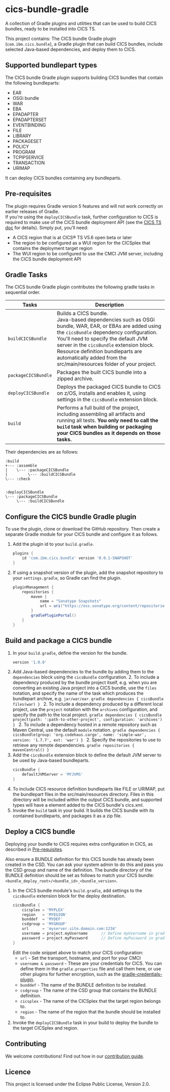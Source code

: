 # cics-bundle-gradle

A collection of Gradle plugins and utilities that can be used to build CICS bundles, ready to be installed into CICS TS.

This project contains:
  The CICS bundle Gradle plugin (`com.ibm.cics.bundle`), a Gradle plugin that can build CICS bundles, include selected Java-based dependencies, and deploy them to CICS.

## Supported bundlepart types
The CICS bundle Gradle plugin supports building CICS bundles that contain the following bundleparts:
  * EAR
  * OSGi bundle
  * WAR
  * EBA
  * EPADAPTER
  * EPADAPTERSET
  * EVENTBINDING
  * FILE
  * LIBRARY
  * PACKAGESET
  * POLICY
  * PROGRAM
  * TCPIPSERVICE
  * TRANSACTION
  * URIMAP  

It can deploy CICS bundles containing any bundleparts.

## Pre-requisites
 The plugin requires Gradle version 5 features and will not work correctly on earlier releases of Gradle.  
 If you're using the `deployCICSBundle` task, further configuration to CICS is required to make use of the CICS bundle deployment API (see the [CICS TS doc](https://www.ibm.com/support/knowledgecenter/en/SSGMCP_5.6.0/configuring/cmci/config-bundle-api.html) for details). Simply put, you'll need:  
 * A CICS region that is at CICS® TS V5.6 open beta or later
 * The region to be configured as a WUI region for the CICSplex that contains the deployment target region
 * The WUI region to be configured to use the CMCI JVM server, including the CICS bundle deployment API

## Gradle Tasks
 The CICS bundle Gradle plugin contributes the following gradle tasks in sequential order.

Tasks | Description
--|--
`buildCICSBundle`| Builds a CICS bundle.<br/>Java-based dependencies such as OSGi bundle, WAR, EAR, or EBAs are added using the `cicsBundle` dependency configuration. You'll need to specify the default JVM server in the `cicsBundle` extension block.<br/>Resource definition bundleparts are automatically added from the src/main/resources folder of your project.
`packageCICSBundle`| Packages the built CICS bundle into a zipped archive.
`deployCICSBundle`| Deploys the packaged CICS bundle to CICS on z/OS, installs and enables it, using settings in the `cicsBundle` extension block.
`build` | Performs a full build of the project, including assembling all artifacts and running all tests. **You only need to call the `build` task when building or packaging your CICS bundles as it depends on those tasks.**

Their dependencies are as follows:
```
:build
+--- :assemble
|    \--- :packageCICSBundle
|         \--- :buildCICSBundle
\--- :check


:deployCICSBundle
\--- :packageCICSBundle
     \--- :buildCICSBundle
```

## Configure the CICS bundle Gradle plugin
To use the plugin, clone or download the GitHub repository. Then create a separate Gradle module for your CICS bundle and configure it as follows.

1. Add the plugin id to your `build.gradle`.
    ```gradle
    plugins {
        id 'com.ibm.cics.bundle' version '0.0.1-SNAPSHOT'
    }
    ```
1. If using a snapshot version of the plugin, add the snapshot repository to your `settings.gradle`, so Gradle can find the plugin.
    ```gradle
    pluginManagement {
        repositories {
            maven {
                name = "Sonatype Snapshots"
                url = uri("https://oss.sonatype.org/content/repositories/snapshots")
            }
            gradlePluginPortal()
        }
    }
    ```

## Build and package a CICS bundle
1. In your `build.gradle`, define the version for the bundle.
    ```gradle
    version '1.0.0'
    ```
1. Add Java-based dependencies to the bundle by adding them to the `dependencies` block using the `cicsBundle` configuration.
    2. To include a dependency produced by the bundle project itself, e.g. when you are converting an existing Java project into a CICS bundle, use the `files` notation, and specify the name of the task which produces the bundlepart archive, e.g. `jar/war/ear`.
        ```gradle
        dependencies {
            cicsBundle files(war)
        }
        ```
    2. To include a dependency produced by a different local project, use the `project` notation with the `archives` configuration, and specify the path to the local project.
        ```gradle
        dependencies {
            cicsBundle project(path: ':path-to-other-project', configuration: 'archives')
        }
        ```
    2. To include a dependency hosted in a remote repository such as Maven Central, use the default `module` notation.
        ```gradle
        dependencies {
            cicsBundle(group: 'org.codehaus.cargo', name: 'simple-war', version: '1.7.7', ext: 'war')
        }
        ```
    2. Specify the repositories to use to retrieve any remote dependencies.
        ```gradle
        repositories {
            mavenCentral()
        }
        ```
1. Add the `cicsBundle` extension block to define the default JVM server to be used by Java-based bundleparts.
    ```gradle
    cicsBundle {
        defaultJVMServer = 'MYJVMS'
    }
    ```
1. To include CICS resource definition bundleparts like FILE or URIMAP, put the bundlepart files in the src/main/resources directory. Files in this directory will be included within the output CICS bundle, and supported types will have a <define> element added to the CICS bundle's cics.xml.
1. Invoke the `build` task in your build. It builds the CICS bundle with its contained bundleparts, and packages it as a zip file.

## Deploy a CICS bundle
Deploying your bundle to CICS requires extra configuration in CICS, as described in [Pre-requisites](https://github.com/IBM/cics-bundle-gradle#pre-requisites).

Also ensure a BUNDLE definition for this CICS bundle has already been created in the CSD. You can ask your system admin to do this and pass you the CSD group and name of the definition. The bundle directory of the BUNDLE definition should be set as follows to match your CICS bundle:`<bundle_deploy_root>/<bundle_id>_<bundle_version>`.

1. In the CICS bundle module's `build.gradle`, add settings to the `cicsBundle` extension block for the deploy destination.
    ```gradle
    cicsBundle {
        cicsplex = 'MYPLEX'
        region   = 'MYEGION'
        bunddef  = 'MYDEF'
        csdgroup = 'MYGROUP'
        url      = 'myserver.site.domain.com:1234'
        username = project.myUsername      // Define myUsername in gradle.properties file
        password = project.myPassword      // Define myPassword in gradle.properties file
    }
    ```
    Edit the code snippet above to match your CICS configuration:
    * `url` - Set the transport, hostname, and port for your CMCI
    * `username & password` - These are your credentials for CICS. You can define them in the `gradle.properties` file and call them here, or use other plugins for further encryption, such as the [gradle-credentials-plugin](https://github.com/etiennestuder/gradle-credentials-plugin).
    * `bunddef` - The name of the BUNDLE definition to be installed.
    * `csdgroup` - The name of the CSD group that contains the BUNDLE definition.
    * `cicsplex` - The name of the CICSplex that the target region belongs to.
    * `region` - The name of the region that the bundle should be installed to.  
1. Invoke the `deployCICSBundle` task in your build to deploy the bundle to the target CICSplex and region.

## Contributing

We welcome contributions! Find out how in our [contribution guide](CONTRIBUTING.md).

## Licence

This project is licensed under the Eclipse Public License, Version 2.0.
